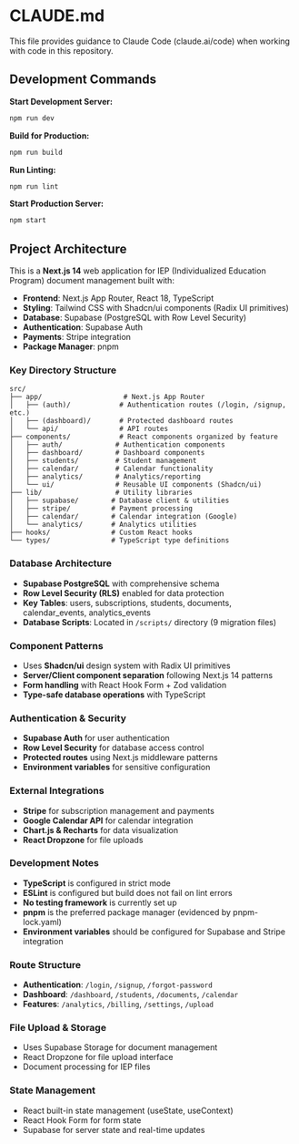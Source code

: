 # CLAUDE.md

This file provides guidance to Claude Code (claude.ai/code) when working with code in this repository.

## Development Commands

**Start Development Server:**
```bash
npm run dev
```

**Build for Production:**
```bash
npm run build
```

**Run Linting:**
```bash
npm run lint
```

**Start Production Server:**
```bash
npm start
```

## Project Architecture

This is a **Next.js 14** web application for IEP (Individualized Education Program) document management built with:

- **Frontend**: Next.js App Router, React 18, TypeScript
- **Styling**: Tailwind CSS with Shadcn/ui components (Radix UI primitives)
- **Database**: Supabase (PostgreSQL with Row Level Security)
- **Authentication**: Supabase Auth
- **Payments**: Stripe integration
- **Package Manager**: pnpm

### Key Directory Structure

```
src/
├── app/                    # Next.js App Router
│   ├── (auth)/            # Authentication routes (/login, /signup, etc.)
│   ├── (dashboard)/       # Protected dashboard routes
│   └── api/               # API routes
├── components/            # React components organized by feature
│   ├── auth/             # Authentication components
│   ├── dashboard/        # Dashboard components
│   ├── students/         # Student management
│   ├── calendar/         # Calendar functionality
│   ├── analytics/        # Analytics/reporting
│   └── ui/               # Reusable UI components (Shadcn/ui)
├── lib/                  # Utility libraries
│   ├── supabase/        # Database client & utilities
│   ├── stripe/          # Payment processing
│   ├── calendar/        # Calendar integration (Google)
│   └── analytics/       # Analytics utilities
├── hooks/               # Custom React hooks
└── types/               # TypeScript type definitions
```

### Database Architecture

- **Supabase PostgreSQL** with comprehensive schema
- **Row Level Security (RLS)** enabled for data protection
- **Key Tables**: users, subscriptions, students, documents, calendar_events, analytics_events
- **Database Scripts**: Located in `/scripts/` directory (9 migration files)

### Component Patterns

- Uses **Shadcn/ui** design system with Radix UI primitives
- **Server/Client component separation** following Next.js 14 patterns
- **Form handling** with React Hook Form + Zod validation
- **Type-safe database operations** with TypeScript

### Authentication & Security

- **Supabase Auth** for user authentication
- **Row Level Security** for database access control
- **Protected routes** using Next.js middleware patterns
- **Environment variables** for sensitive configuration

### External Integrations

- **Stripe** for subscription management and payments
- **Google Calendar API** for calendar integration
- **Chart.js & Recharts** for data visualization
- **React Dropzone** for file uploads

### Development Notes

- **TypeScript** is configured in strict mode
- **ESLint** is configured but build does not fail on lint errors
- **No testing framework** is currently set up
- **pnpm** is the preferred package manager (evidenced by pnpm-lock.yaml)
- **Environment variables** should be configured for Supabase and Stripe integration

### Route Structure

- **Authentication**: `/login`, `/signup`, `/forgot-password`
- **Dashboard**: `/dashboard`, `/students`, `/documents`, `/calendar`
- **Features**: `/analytics`, `/billing`, `/settings`, `/upload`

### File Upload & Storage

- Uses Supabase Storage for document management
- React Dropzone for file upload interface
- Document processing for IEP files

### State Management

- React built-in state management (useState, useContext)
- React Hook Form for form state
- Supabase for server state and real-time updates
